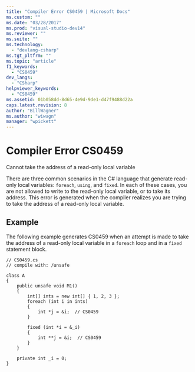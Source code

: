 ```yaml
---
title: "Compiler Error CS0459 | Microsoft Docs"
ms.custom: ""
ms.date: "03/28/2017"
ms.prod: "visual-studio-dev14"
ms.reviewer: ""
ms.suite: ""
ms.technology: 
  - "devlang-csharp"
ms.tgt_pltfrm: ""
ms.topic: "article"
f1_keywords: 
  - "CS0459"
dev_langs: 
  - "CSharp"
helpviewer_keywords: 
  - "CS0459"
ms.assetid: 01b058dd-8d65-4e9d-9de1-d47f9488d22a
caps.latest.revision: 8
author: "BillWagner"
ms.author: "wiwagn"
manager: "wpickett"
---
```

# Compiler Error CS0459
Cannot take the address of a read-only local variable  
  
 There are three common scenarios in the C# language that generate read-only local variables: `foreach`, `using`, and `fixed`. In each of these cases, you are not allowed to write to the read-only local variable, or to take its address. This error is generated when the compiler realizes you are trying to take the address of a read-only local variable.  
  
## Example  
 The following example generates CS0459 when an attempt is made to take the address of a read-only local variable in a `foreach` loop and in a `fixed` statement block.  
  
```  
// CS0459.cs  
// compile with: /unsafe  
  
class A  
{  
    public unsafe void M1()  
    {  
        int[] ints = new int[] { 1, 2, 3 };  
        foreach (int i in ints)  
        {  
            int *j = &i;  // CS0459  
        }  
  
        fixed (int *i = &_i)  
        {  
            int **j = &i;  // CS0459  
        }  
    }  
  
    private int _i = 0;  
}  
```